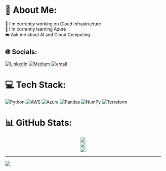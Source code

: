 # 💫 About Me:
🔭 I'm currently working on Cloud Infrastructure<br>🌱 I'm currently learning Azure<br>☁️ Ask me about AI and Cloud Computing


## 🌐 Socials:
[![LinkedIn](https://img.shields.io/badge/LinkedIn-%230077B5.svg?logo=linkedin&logoColor=white)](https://linkedin.com/in/jessica-aline-soares-oliveira/) [![Medium](https://img.shields.io/badge/Medium-12100E?logo=medium&logoColor=white)](https://medium.com/@jess.alineoliveira) [![email](https://img.shields.io/badge/Email-D14836?logo=gmail&logoColor=white)](mailto:jess.alineoliveira@gmail.com) 

# 💻 Tech Stack:
![Python](https://img.shields.io/badge/python-3670A0?style=for-the-badge&logo=python&logoColor=ffdd54) ![AWS](https://img.shields.io/badge/AWS-%23FF9900.svg?style=for-the-badge&logo=amazon-aws&logoColor=white) ![Azure](https://img.shields.io/badge/azure-%230072C6.svg?style=for-the-badge&logo=microsoftazure&logoColor=white) ![Pandas](https://img.shields.io/badge/pandas-%23150458.svg?style=for-the-badge&logo=pandas&logoColor=white) ![NumPy](https://img.shields.io/badge/numpy-%23013243.svg?style=for-the-badge&logo=numpy&logoColor=white) ![Terraform](https://img.shields.io/badge/terraform-%235835CC.svg?style=for-the-badge&logo=terraform&logoColor=white)
# 📊 GitHub Stats:
<div align="center">
  
  <img src="https://github-readme-stats.vercel.app/api?username=jessicaalines&theme=dark&hide_border=false&include_all_commits=false&count_private=false" /><br/>
  <img src="https://nirzak-streak-stats.vercel.app/?user=jessicaalines&theme=dark&hide_border=false" /><br/>
  <img src="https://github-readme-stats.vercel.app/api/top-langs/?username=jessicaalines&theme=dark&hide_border=false&include_all_commits=false&count_private=false&layout=compact" />

</div>


---
[![](https://visitcount.itsvg.in/api?id=jessicaalines&icon=0&color=0)](https://visitcount.itsvg.in)

<!-- Proudly created with GPRM ( https://gprm.itsvg.in ) -->
